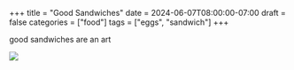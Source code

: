 +++
title = "Good Sandwiches"
date = 2024-06-07T08:00:00-07:00
draft = false
categories = ["food"]
tags = ["eggs", "sandwich"]
+++

good sandwiches are an art

![](./sando.png)